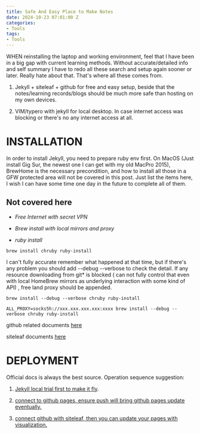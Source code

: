 ```yaml
---
title: Safe And Easy Place to Make Notes
date: 2024-10-23 07:01:00 Z
categories:
- Tools
tags:
- Tools
---
```


WHEN reinstalling the laptop and working environment,  feel that I have been in a big gap with current learning methods.  Without accurate/detailed info and self summary I have to redo all these search and setup again sooner or later.  Really hate about that.  That's where all these comes from.

1. Jekyll \+  siteleaf  \+ github  for free and easy setup,  beside that the notes/learning records/blogs should be much more safe than hosting on my own devices.

2. VIM/typero with jekyll  for local desktop.    In case internet access was blocking or there's no any internet access at all.

# INSTALLATION

In order to install Jekyll,   you need to prepare ruby env first.   On MacOS (Just install Gig Sur, the newest one I can get with my old MacPro 2015),  BrewHome is the necessary precondition, and  how to install all those in a GFW protected area will not be covered in this post.  Just list the items here,   I  wish I can have some time one day in the future to complete all of them.

## Not covered here

* *Free Internet  with secret  VPN*

* *Brew install with local mirrors and proxy*

* *ruby install*

`brew install chruby ruby-install`

I can't fully accurate remember what happened at that time,  but if there's any problem you should add --debug --verbose to check the detail.   If any resource downloading from git\* is blocked ( can not fully control that even with local HomeBrew mirrors as underlying interaction with some kind of API) ,   free land proxy should be appended.

`brew install --debug --verbose chruby ruby-install`

`ALL_PROXY=socks5h://xxx.xxx.xxx.xxx:xxxx brew install --debug --verbose chruby ruby-install`

github related documents  [here](https://docs.github.com/en/pages/setting-up-a-github-pages-site-with-jekyll/creating-a-github-pages-site-with-jekyll) 

siteleaf documents [here](https://learn.siteleaf.com/getting-started/#gsc.tab=0)

# DEPLOYMENT

Official docs is always the best source.   Operation sequence suggestion:

1.  [Jekyll local trial first to make it fly](https://jekyllrb.com/docs/step-by-step/01-setup/).

2.  [connect to github pages,  ensure push will bring github pages update  eventually.](https://docs.github.com/en/pages/setting-up-a-github-pages-site-with-jekyll/creating-a-github-pages-site-with-jekyll)

3.  [connect github with siteleaf, then you can update your pages with visualization.](https://www.siteleaf.com/blog/connecting-github/)